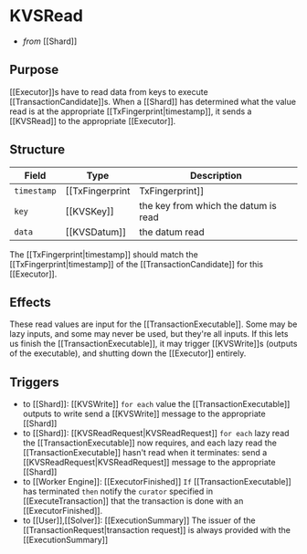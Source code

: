 # KVSRead

<!-- --8<-- [start:blurb] -->
- _from_ [[Shard]]

## Purpose

[[Executor]]s have to read data from keys to execute
 [[TransactionCandidate]]s.
When a [[Shard]] has determined what the value read is at the
 appropriate [[TxFingerprint|timestamp]],
 it sends a [[KVSRead]] to the appropriate [[Executor]].


<!-- --8<-- [end:blurb] -->
<!-- --8<-- [start:details] -->

## Structure

| Field       | Type              | Description                               |
|-------------|-------------------|-------------------------------------------|
| `timestamp` | [[TxFingerprint|TxFingerprint]] | the timestamp at which the datum was read |
| `key`       | [[KVSKey]]          | the key from which the datum is read      |
| `data`      | [[KVSDatum]]        | the datum read                            |

The [[TxFingerprint|timestamp]] should match the
 [[TxFingerprint|timestamp]] of the [[TransactionCandidate]] for this
 [[Executor]].

## Effects

These read values are input for the [[TransactionExecutable]].
Some may be lazy inputs, and some may never be used, but they're all
 inputs.
If this lets us finish the [[TransactionExecutable]], it may trigger
 [[KVSWrite]]s (outputs of the executable), and shutting down the
 [[Executor]] entirely.

## Triggers

- to [[Shard]]: [[KVSWrite]]
  `for each` value the [[TransactionExecutable]] outputs to write
  send a [[KVSWrite]] message to the appropriate [[Shard]]
- to [[Shard]]: [[KVSReadRequest|KVSReadRequest]]
  `for each` lazy read the [[TransactionExecutable]] now requires, and
   each lazy read the [[TransactionExecutable]] hasn't read when it
   terminates:
  send a [[KVSReadRequest|KVSReadRequest]] message to the appropriate [[Shard]]
- to [[Worker Engine]]: [[ExecutorFinished]]
  `If` [[TransactionExecutable]] has terminated
  `then` notify the `curator` specified in [[ExecuteTransaction]]
  <!-- Not used in V1
  or [[ExecuteReadTransaction]]
  -->
  that the transaction is done with an [[ExecutorFinished]].
- to [[User]],[[Solver]]: [[ExecutionSummary]]
  The issuer of the [[TransactionRequest|transaction request]]
  is always provided with the [[ExecutionSummary]]

<!-- --8<-- [end:details] -->
